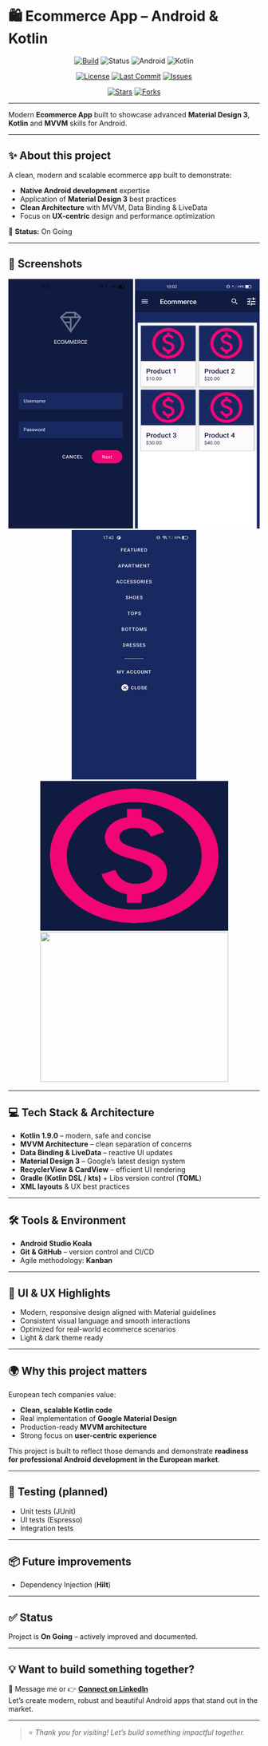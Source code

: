 # 🛍️ Ecommerce App – Android & Kotlin

<div align="center">

[![Build](https://img.shields.io/badge/build-passing-brightgreen.svg)](https://github.com/Laura-Oliveira/BBC-News/actions)
![Status](https://img.shields.io/badge/Status-On%20Going-F28B50?style=plastic)
![Android](https://img.shields.io/badge/Android-OS-green?style=plastice&logo=android)
![Kotlin](https://img.shields.io/badge/Kotlin-1.9.0-purple?style=plastic&logo=kotlin)


[![License](https://img.shields.io/badge/license-MIT-blue.svg)](LICENSE)
[![Last Commit](https://img.shields.io/github/last-commit/Laura-Oliveira/BBC-News/main)](https://github.com/Laura-Oliveira/BBC-News/commits/main)
[![Issues](https://img.shields.io/github/issues/Laura-Oliveira/BBC-News)](https://github.com/Laura-Oliveira/BBC-News/issues)

[![Stars](https://img.shields.io/github/stars/Laura-Oliveira/BBC-News?style=social)](https://github.com/Laura-Oliveira/BBC-News/stargazers)
[![Forks](https://img.shields.io/github/forks/Laura-Oliveira/BBC-News?style=social)](https://github.com/Laura-Oliveira/BBC-News/fork)

</div>

---

Modern **Ecommerce App** built to showcase advanced **Material Design 3**, **Kotlin** and **MVVM** skills for Android.

---

## ✨ About this project
A clean, modern and scalable ecommerce app built to demonstrate:
- **Native Android development** expertise
- Application of **Material Design 3** best practices
- **Clean Architecture** with MVVM, Data Binding & LiveData
- Focus on **UX-centric** design and performance optimization

🚀 **Status:** On Going

---

## 📱 Screenshots

<p align="center">
  <img src="./img/print_1.jpg" width="250" height="500"/>
  <img src="./img/print_2.jpg" width="250" height="500"/>
  <img src="./img/print_3.jpg" width="250" height="500"/>
  <br>
  <img src="./img/ecommerce.png" width="377" height="300"/> 
  <img src="./img/michin_logo.PNG" width="377" height="300"/>
</p>

---

## 💻 Tech Stack & Architecture
- **Kotlin 1.9.0** – modern, safe and concise
- **MVVM Architecture** – clean separation of concerns
- **Data Binding & LiveData** – reactive UI updates
- **Material Design 3** – Google’s latest design system
- **RecyclerView & CardView** – efficient UI rendering
- **Gradle (Kotlin DSL / kts)** + Libs version control (**TOML**)
- **XML layouts** & UX best practices

---

## 🛠 Tools & Environment
- **Android Studio Koala**
- **Git & GitHub** – version control and CI/CD
- Agile methodology: **Kanban**

---

## 🎨 UI & UX Highlights
- Modern, responsive design aligned with Material guidelines
- Consistent visual language and smooth interactions
- Optimized for real-world ecommerce scenarios
- Light & dark theme ready

---

## 🌍 Why this project matters
European tech companies value:
- **Clean, scalable Kotlin code**
- Real implementation of **Google Material Design**
- Production-ready **MVVM architecture**
- Strong focus on **user-centric experience**

This project is built to reflect those demands and demonstrate **readiness for professional Android development in the European market**.

---

## 🧪 Testing (planned)
- Unit tests (JUnit)
- UI tests (Espresso)
- Integration tests

---

## 📦 Future improvements
- Dependency Injection (**Hilt**) 

---

## ✅ Status
Project is **On Going** – actively improved and documented.

---

## 💡 Want to build something together?
📩 Message me or 👉 [**Connect on LinkedIn**](https://www.linkedin.com/in/laura-oliveira-mobile/)  
Let’s create modern, robust and beautiful Android apps that stand out in the market.

---

> ⭐ *Thank you for visiting! Let’s build something impactful together.*
